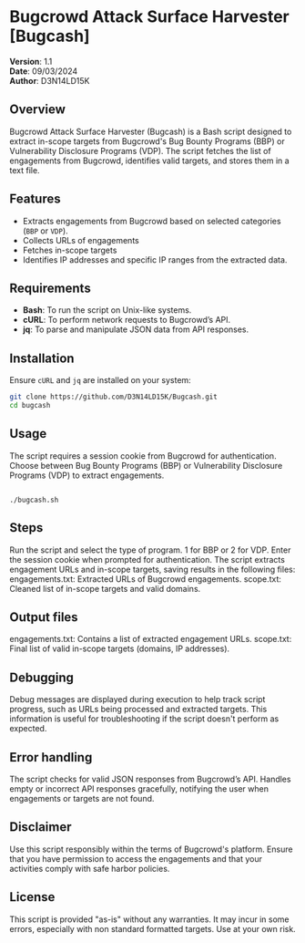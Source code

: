 # Bugcrowd Attack Surface Harvester [Bugcash]

**Version**: 1.1  
**Date**: 09/03/2024  
**Author**: D3N14LD15K  

## Overview

Bugcrowd Attack Surface Harvester (Bugcash) is a Bash script designed to extract in-scope targets from Bugcrowd's Bug Bounty Programs (BBP) or Vulnerability Disclosure Programs (VDP). The script fetches the list of engagements from Bugcrowd, identifies valid targets, and stores them in a text file.

## Features

- Extracts engagements from Bugcrowd based on selected categories (`BBP` or `VDP`).
- Collects URLs of engagements
- Fetches in-scope targets
- Identifies IP addresses and specific IP ranges from the extracted data.

## Requirements

- **Bash**: To run the script on Unix-like systems.
- **cURL**: To perform network requests to Bugcrowd’s API.
- **jq**: To parse and manipulate JSON data from API responses.

## Installation

Ensure `cURL` and `jq` are installed on your system:

```bash
git clone https://github.com/D3N14LD15K/Bugcash.git
cd bugcash
```

## Usage
The script requires a session cookie from Bugcrowd for authentication. Choose between Bug Bounty Programs (BBP) or Vulnerability Disclosure Programs (VDP) to extract engagements.

```Command Syntax

./bugcash.sh

```

## Steps
Run the script and select the type of program. 1 for BBP or 2 for VDP.
Enter the session cookie when prompted for authentication.
The script extracts engagement URLs and in-scope targets, saving results in the following files:
engagements.txt: Extracted URLs of Bugcrowd engagements.
scope.txt: Cleaned list of in-scope targets and valid domains.

## Output files
engagements.txt: Contains a list of extracted engagement URLs.
scope.txt: Final list of valid in-scope targets (domains, IP addresses).

## Debugging
Debug messages are displayed during execution to help track script progress, such as URLs being processed and extracted targets. This information is useful for troubleshooting if the script doesn't perform as expected.

## Error handling
The script checks for valid JSON responses from Bugcrowd’s API.
Handles empty or incorrect API responses gracefully, notifying the user when engagements or targets are not found.

## Disclaimer
Use this script responsibly within the terms of Bugcrowd's platform. Ensure that you have permission to access the engagements and that your activities comply with safe harbor policies.

## License
This script is provided "as-is" without any warranties. It may incur in some errors, especially with non standard formatted targets. Use at your own risk.
